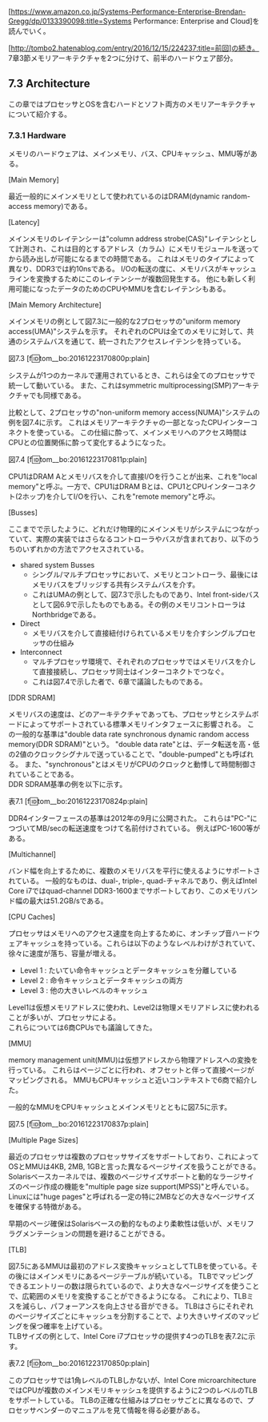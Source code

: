 [https://www.amazon.co.jp/Systems-Performance-Enterprise-Brendan-Gregg/dp/0133390098:title=Systems Performance: Enterprise and Cloud]を読んでいく。

[http://tombo2.hatenablog.com/entry/2016/12/15/224237:title=前回]の続き。  
7章3節メモリアーキテクチャを2つに分けて、前半のハードウェア部分。

## 7.3 Architecture

この章ではプロセッサとOSを含むハードとソフト両方のメモリアーキテクチャについて紹介する。

### 7.3.1 Hardware

メモリのハードウェアは、メインメモリ、バス、CPUキャッシュ、MMU等がある。

[Main Memory]

最近一般的にメインメモリとして使われているのはDRAM(dynamic random-access memory)である。

[Latency]

メインメモリのレイテンシーは"column address strobe(CAS)"レイテンシとして計測され、これは目的とするアドレス（カラム）にメモリモジュールを送ってから読み出しが可能になるまでの時間である。
これはメモリのタイプによって異なり、DDR3では約10nsである。
I/Oの転送の度に、メモリバスがキャッシュラインを変換するためにこのレイテンシーが複数回発生する。
他にも新しく利用可能になったデータのためのCPUやMMUを含むレイテンシもある。

[Main Memory Architecture]

メインメモリの例として図7.3に一般的な2プロセッサの"uniform memory access(UMA)"システムを示す。
それぞれのCPUは全てのメモリに対して、共通のシステムバスを通じて、統一されたアクセスレイテンシを持っている。

図7.3
[f:id:tom__bo:20161223170800p:plain]

システムが1つのカーネルで運用されているとき、これらは全てのプロセッサで統一して動いている。
また、これはsymmetric multiprocessing(SMP)アーキテクチャでも同様である。

比較として、2プロセッサの"non-uniform memory access(NUMA)"システムの例を図7.4に示す。
これはメモリアーキテクチャの一部となったCPUインターコネクトを使っている。
この仕組に酔って、メインメモリへのアクセス時間はCPUとの位置関係に酔って変化するようになった。

図7.4
[f:id:tom__bo:20161223170811p:plain]

CPU1はDRAM Aとメモリバスを介して直接I/Oを行うことが出来、これを"local memory"と呼ぶ。一方で、CPU1はDRAM Bとは、CPU1とCPUインターコネクト(2ホップ)を介してI/Oを行い、これを"remote memory"と呼ぶ。

[Busses]

ここまでで示したように、どれだけ物理的にメインメモリがシステムにつながっていて、実際の実装ではさらなるコントローラやバスが含まれており、以下のうちのいずれかの方法でアクセスされている。

- shared system Busses
  - シングル/マルチプロセッサにおいて、メモリとコントローラ、最後にはメモリバスをブリッジする共有システムバスを介す。
  - これはUMAの例として、図7.3で示したものであり、Intel front-sideバスとして図6.9で示したものでもある。その例のメモリコントローラはNorthbridgeである。
- Direct
  - メモリバスを介して直接紐付けられているメモリを介すシングルプロセッサの仕組み
- Interconnect
  - マルチプロセッサ環境で、それぞれのプロセッサではメモリバスを介して直接接続し、プロセッサ同士はインターコネクトでつなぐ。
  - これは図7.4で示した者で、6章で議論したものである。

[DDR SDRAM]

メモリバスの速度は、どのアーキテクチャであっても、プロセッサとシステムボードによってサポートされている標準メモリインタフェースに影響される。
この一般的な基準は"double data rate synchronous dynamic random access memory(DDR SDRAM)"という。
"double data rate"とは、データ転送を高・低の2値のクロックシグナルで送っていることで、"double-pumped"とも呼ばれる。
また、"synchronous"とはメモリがCPUのクロックと動悸して時間制御されていることである。  
DDR SDRAM基準の例を以下に示す。

表7.1
[f:id:tom__bo:20161223170824p:plain]

DDR4インターフェースの基準は2012年の9月に公開された。
これらは"PC-"につづいてMB/secの転送速度をつけて名前付けされている。
例えばPC-1600等がある。

[Multichannel]

バンド幅を向上するために、複数のメモリバスを平行に使えるようにサポートされている。
一般的なものは、dual-, triple-, quad-チャネルであり、例えばIntel Core i7ではquad-channel DDR3-1600までサポートしており、このメモリバンド幅の最大は51.2GB/sである。


[CPU Caches]

プロセッサはメモリへのアクセス速度を向上するために、オンチップ音ハードウェアキャッシュを持っている。これらは以下のようなレベルわけがされていて、徐々に速度が落ち、容量が増える。

- Level 1 : たいてい命令キャッシュとデータキャッシュを分離している
- Level 2 : 命令キャッシュとデータキャッシュの両方
- Level 3 : 他の大きいレベルのキャッシュ

Level1は仮想メモリアドレスに使われ、Level2は物理メモリアドレスに使われることが多いが、プロセッサによる。  
これらについては6商CPUsでも議論してきた。

[MMU]

memory management unit(MMU)は仮想アドレスから物理アドレスへの変換を行っている。
これらはページごとに行われ、オフセットと伴って直接ページがマッピングされる。
MMUもCPUキャッシュと近いコンテキストで6商で紹介した。

一般的なMMUをCPUキャッシュとメインメモリとともに図7.5に示す。

図7.5
[f:id:tom__bo:20161223170837p:plain]

[Multiple Page Sizes]

最近のプロセッサは複数のプロセッササイズをサポートしており、これによってOSとMMUは4KB, 2MB, 1GBと言った異なるページサイズを扱うことができる。
Solarisベースカーネルでは、複数のページサイズサポートと動的なラージサイズのページ作成の機能を"multiple page size support(MPSS)"と呼んでいる。
Linuxには"huge pages"と呼ばれる一定の特に2MBなどの大きなページサイズを確保する特徴がある。

早期のページ確保はSolarisベースの動的なものより柔軟性は低いが、メモリフラグメンテーションの問題を避けることができる。

[TLB]

図7.5にあるMMUは最初のアドレス変換キャッシュとしてTLBを使っている。その後にはメインメモリにあるページテーブルが続いている。
TLBでマッピングできるエントリーの数は限られているので、より大きなページサイズを使うことで、広範囲のメモリを変換することができるようになる。
これにより、TLBミスを減らし、パフォーアンスを向上させる音ができる。
TLBはさらにそれぞれのページサイズごとにキャッシュを分割することで、より大きいサイズのマッピングを保つ確率を上げている。  
TLBサイズの例として、Intel Core i7プロセッサの提供す4つのTLBを表7.2に示す。

表7.2
[f:id:tom__bo:20161223170850p:plain]

このプロセッサでは1角レベルのTLBしかないが、Intel Core microarchitectureではCPUが複数のメインメモリキャッシュを提供するように2つのレベルのTLBをサポートしている。
TLBの正確な仕組みはプロセッサごとに異なるので、プロセッサベンダーのマニュアルを見て情報を得る必要がある。

